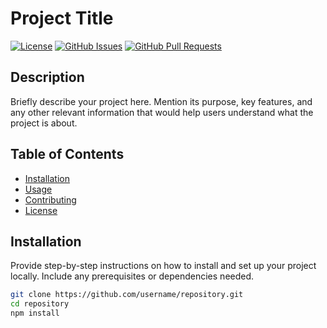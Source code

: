 # Project Title

[![License](https://img.shields.io/badge/License-MIT-blue.svg)](https://opensource.org/licenses/MIT)
[![GitHub Issues](https://img.shields.io/github/issues/username/repository.svg)](https://github.com/username/repository/issues)
[![GitHub Pull Requests](https://img.shields.io/github/issues-pr/username/repository.svg)](https://github.com/username/repository/pulls)

## Description

Briefly describe your project here. Mention its purpose, key features, and any other relevant information that would help users understand what the project is about.

## Table of Contents

- [Installation](#installation)
- [Usage](#usage)
- [Contributing](#contributing)
- [License](#license)

## Installation

Provide step-by-step instructions on how to install and set up your project locally. Include any prerequisites or dependencies needed.

```bash
git clone https://github.com/username/repository.git
cd repository
npm install
